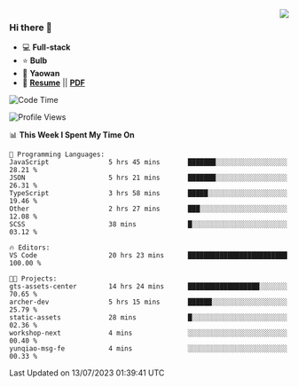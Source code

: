<img align="right" src="https://github-readme-stats.vercel.app/api?username=LolipopJ&show_icons=true&count_private=true&hide_title=true&include_all_commits=true&theme=vue">

### Hi there 👋

- :computer: **Full-stack**
- :star: **Bulb**
- :pill: **Yaowan**
- :milky_way: [**Resume**](https://lolipopj.github.io/resume/) || [**PDF**](https://cdn.jsdelivr.net/gh/lolipopj/resume/export/resume-en.pdf)

<!--START_SECTION:waka-->
![Code Time](http://img.shields.io/badge/Code%20Time-1%2C462%20hrs%203%20mins-blue)

![Profile Views](http://img.shields.io/badge/Profile%20Views-2-blue)

📊 **This Week I Spent My Time On** 

```text
💬 Programming Languages: 
JavaScript               5 hrs 45 mins       ███████░░░░░░░░░░░░░░░░░░   28.21 % 
JSON                     5 hrs 21 mins       ███████░░░░░░░░░░░░░░░░░░   26.31 % 
TypeScript               3 hrs 58 mins       █████░░░░░░░░░░░░░░░░░░░░   19.46 % 
Other                    2 hrs 27 mins       ███░░░░░░░░░░░░░░░░░░░░░░   12.08 % 
SCSS                     38 mins             █░░░░░░░░░░░░░░░░░░░░░░░░   03.12 % 

🔥 Editors: 
VS Code                  20 hrs 23 mins      █████████████████████████   100.00 % 

🐱‍💻 Projects: 
gts-assets-center        14 hrs 24 mins      ██████████████████░░░░░░░   70.65 % 
archer-dev               5 hrs 15 mins       ██████░░░░░░░░░░░░░░░░░░░   25.79 % 
static-assets            28 mins             █░░░░░░░░░░░░░░░░░░░░░░░░   02.36 % 
workshop-next            4 mins              ░░░░░░░░░░░░░░░░░░░░░░░░░   00.40 % 
yunqiao-msg-fe           4 mins              ░░░░░░░░░░░░░░░░░░░░░░░░░   00.33 % 
```


 Last Updated on 13/07/2023 01:39:41 UTC
<!--END_SECTION:waka-->
